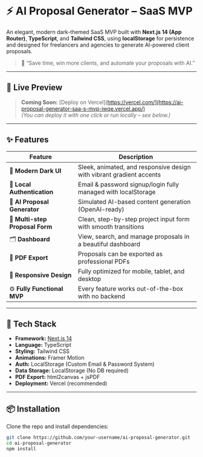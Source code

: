 # ⚡ AI Proposal Generator – SaaS MVP

An elegant, modern dark-themed SaaS MVP built with **Next.js 14 (App Router)**, **TypeScript**, and **Tailwind CSS**, using **localStorage** for persistence and designed for freelancers and agencies to generate AI-powered client proposals.

> 🎯 “Save time, win more clients, and automate your proposals with AI.”

---

## 🌌 Live Preview

> **Coming Soon:** [Deploy on Vercel](https://vercel.com/](https://ai-proposal-generator-saa-s-mvp-iwqe.vercel.app/)  
> *(You can deploy it with one click or run locally – see below.)*

---

## ✨ Features

| Feature | Description |
|--------|-------------|
| 🎨 **Modern Dark UI** | Sleek, animated, and responsive design with vibrant gradient accents |
| 🔐 **Local Authentication** | Email & password signup/login fully managed with localStorage |
| 🧠 **AI Proposal Generator** | Simulated AI-based content generation (OpenAI-ready) |
| 📝 **Multi-step Proposal Form** | Clean, step-by-step project input form with smooth transitions |
| 🗂️ **Dashboard** | View, search, and manage proposals in a beautiful dashboard |
| 📄 **PDF Export** | Proposals can be exported as professional PDFs |
| 📱 **Responsive Design** | Fully optimized for mobile, tablet, and desktop |
| ⚙️ **Fully Functional MVP** | Every feature works out-of-the-box with no backend |

---

## 🚀 Tech Stack

- **Framework:** [Next.js 14](https://nextjs.org/)
- **Language:** TypeScript
- **Styling:** Tailwind CSS
- **Animations:** Framer Motion
- **Auth:** LocalStorage (Custom Email & Password System)
- **Data Storage:** LocalStorage (No DB required)
- **PDF Export:** html2canvas + jsPDF
- **Deployment:** Vercel (recommended)

---

## 📦 Installation

Clone the repo and install dependencies:

```bash
git clone https://github.com/your-username/ai-proposal-generator.git
cd ai-proposal-generator
npm install
